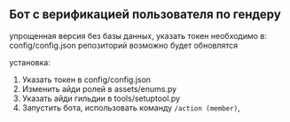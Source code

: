 ## Бот с верификацией пользователя по гендеру

упрощенная версия без базы данных, указать токен необходимо в: config/config.json
репозиторий возможно будет обновлятся

установка:
1. Указать токен в config/config.json
2. Изменить айди ролей в assets/enums.py
3. Указать айди гильдии в tools/setuptool.py
4. Запустить бота, использовать команду `/action (member)`, 
